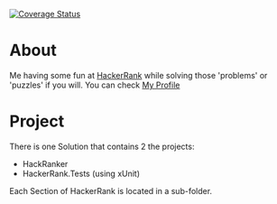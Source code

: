 [![Coverage Status](https://coveralls.io/repos/github/Hypenate/HackerRank/badge.svg?branch=master)](https://coveralls.io/github/Hypenate/HackerRank?branch=master)

# About
Me having some fun at [HackerRank](https://www.hackerrank.com) while solving those 'problems' or 'puzzles' if you will.
You can check [My Profile](https://www.hackerrank.com/ben_beckers)

# Project
There is one Solution that contains 2 the projects:
- HackRanker
- HackerRank.Tests (using xUnit)

Each Section of HackerRank is located in a sub-folder.
